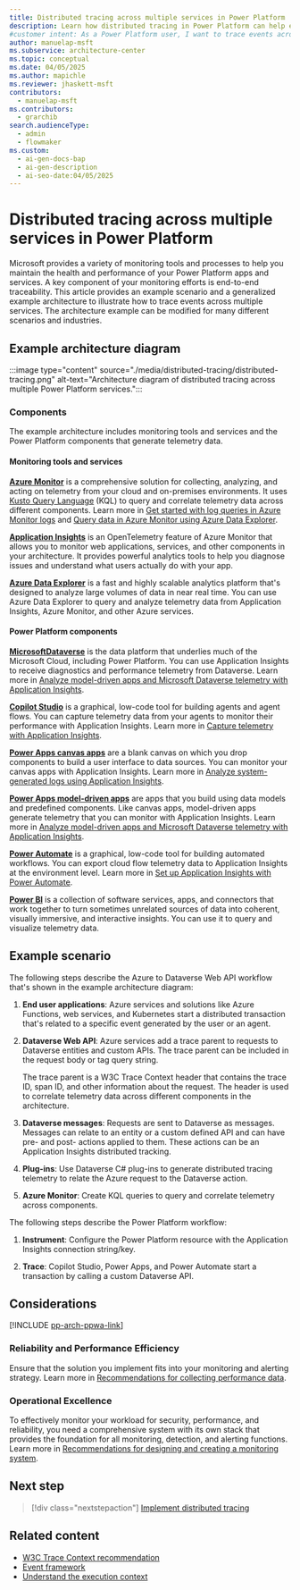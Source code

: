 ```yaml
---
title: Distributed tracing across multiple services​ in Power Platform
description: Learn how distributed tracing in Power Platform can help ensure end-to-end traceability of your solution.
#customer intent: As a Power Platform user, I want to trace events across multiple services so that I can achieve end-to-end traceability in my solution.  
author: manuelap-msft
ms.subservice: architecture-center
ms.topic: conceptual
ms.date: 04/05/2025
ms.author: mapichle
ms.reviewer: jhaskett-msft
contributors:
  - manuelap-msft
ms.contributors:
  - grarchib
search.audienceType:
  - admin
  - flowmaker
ms.custom:
  - ai-gen-docs-bap
  - ai-gen-description
  - ai-seo-date:04/05/2025
---
```


# ​​Distributed tracing across multiple services​ in Power Platform

Microsoft provides a variety of monitoring tools and processes to help you maintain the health and performance of your Power Platform apps and services. A key component of your monitoring efforts is end-to-end traceability. This article provides an example scenario and a generalized example architecture to illustrate how to trace events across multiple services. The architecture example can be modified for many different scenarios and industries.

## Example architecture diagram

:::image type="content" source="./media/distributed-tracing/distributed-tracing.png" alt-text="Architecture diagram of distributed tracing across multiple Power Platform services.":::

### Components

The example architecture includes monitoring tools and services and the Power Platform components that generate telemetry data.

#### Monitoring tools and services

[**Azure Monitor**](/azure/azure-monitor/fundamentals/overview) is a comprehensive solution for collecting, analyzing, and acting on telemetry from your cloud and on-premises environments. It uses [Kusto Query Language](/kusto/query/) (KQL) to query and correlate telemetry data across different components. Learn more in [Get started with log queries in Azure Monitor logs](/azure/azure-monitor/logs/get-started-queries?&tabs=kql) and [Query data in Azure Monitor using Azure Data Explorer](/azure/data-explorer/query-monitor-data).

[**Application Insights**](/azure/azure-monitor/app/app-insights-overview) is an OpenTelemetry feature of Azure Monitor that allows you to monitor web applications, services, and other components in your architecture. It provides powerful analytics tools to help you diagnose issues and understand what users actually do with your app.

[**Azure Data Explorer**](/azure/data-explorer/data-explorer-overview) is a fast and highly scalable analytics platform that's designed to analyze large volumes of data in near real time. You can use Azure Data Explorer to query and analyze telemetry data from Application Insights, Azure Monitor, and other Azure services.

#### Power Platform components

[**Microsoft ​Dataverse**](/power-apps/maker/data-platform/data-platform-intro) is the data platform that underlies much of the Microsoft Cloud, including Power Platform. You can use Application Insights to receive diagnostics and performance telemetry from Dataverse. Learn more in [Analyze model-driven apps and Microsoft Dataverse telemetry with Application Insights](/power-platform/admin/analyze-telemetry).

[**​Copilot Studio**](/microsoft-copilot-studio/fundamentals-what-is-copilot-studio) is a graphical, low-code tool for building agents and agent flows. You can capture telemetry data from your agents to monitor their performance with Application Insights. Learn more in [Capture telemetry with Application Insights](/microsoft-copilot-studio/advanced-bot-framework-composer-capture-telemetry?tabs=webApp).

[**​Power Apps canvas apps**](/power-apps/maker/canvas-apps/) are a blank canvas on which you drop components to build a user interface to data sources. You can monitor your canvas apps with Application Insights. Learn more in [Analyze system-generated logs using Application Insights](/power-apps/maker/canvas-apps/application-insights).

[**​Power Apps model-driven apps**](/power-apps/maker/model-driven-apps/) are apps that you build using data models and predefined components. Like canvas apps, model-driven apps generate telemetry that you can monitor with Application Insights. Learn more in [Analyze model-driven apps and Microsoft Dataverse telemetry with Application Insights](/power-platform/admin/analyze-telemetry).

[​**Power Automate**](/power-automate/) is a graphical, low-code tool for building automated workflows. You can export cloud flow telemetry data to Application Insights at the environment level. Learn more in [Set up Application Insights with Power Automate](/power-platform/admin/app-insights-cloud-flow).

[**Power BI**](/power-bi/) is a collection of software services, apps, and connectors that work together to turn sometimes unrelated sources of data into coherent, visually immersive, and interactive insights. You can use it to query and visualize telemetry data​.

## Example scenario

The following steps describe the Azure to Dataverse Web API workflow that's shown in the example architecture diagram:

1. **End user applications**: Azure services and solutions like Azure Functions, web services, and Kubernetes start a distributed transaction that's related to a specific event generated by the user or an agent.

1. **Dataverse Web API**: Azure services add a trace parent to requests to Dataverse entities and custom APIs. The trace parent can be included in the request body or tag query string.

    The trace parent is a W3C Trace Context header that contains the trace ID, span ID, and other information about the request. The header is used to correlate telemetry data across different components in the architecture.

1. **Dataverse messages**: Requests are sent to Dataverse as messages. Messages can relate to an entity or a custom defined API and can have pre- and post- actions applied to them. These actions can be an Application Insights distributed tracking.

1. **Plug-ins**: Use Dataverse C# plug-ins to generate distributed tracing telemetry to relate the Azure request to the Dataverse action.

1. **Azure Monitor**: Create KQL queries to query and correlate telemetry across components.

The following steps describe the Power Platform workflow:

1. **Instrument**: Configure the Power Platform resource with the Application Insights connection string/key.

1. **Trace**: Copilot Studio, Power Apps, and Power Automate start a transaction by calling a custom Dataverse API.

## Considerations

[!INCLUDE [pp-arch-ppwa-link](../../includes/pp-arch-ppwa-link.md)]

### Reliability and Performance Efficiency

Ensure that the solution you implement fits into your monitoring and alerting strategy. Learn more in [Recommendations for collecting performance data](/power-platform/well-architected/performance-efficiency/collect-performance-data).

### Operational Excellence

To effectively monitor your workload for security, performance, and reliability, you need a comprehensive system with its own stack that provides the foundation for all monitoring, detection, and alerting functions. Learn more in [Recommendations for designing and creating a monitoring system](/power-platform/well-architected/operational-excellence/observability).

## Next step

> [!div class="nextstepaction"]
> [Implement distributed tracing](distributed-tracing-details.md)

## Related content

- [W3C ​​Trace Context recommendation](https://www.w3.org/TR/trace-context/)
- [​Event framework](/power-apps/developer/data-platform/event-framework)
- [​Understand the execution context](/power-apps/developer/data-platform/understand-the-data-context)

